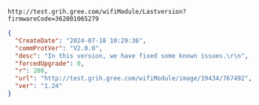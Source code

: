 `http://test.grih.gree.com/wifiModule/Lastversion?firmwareCode=362001065279`

```json
{
  "CreateDate": "2024-07-18 10:29:36",
  "commProtVer": "V2.0.0",
  "desc": "In this version, we have fixed some known issues.\r\n",
  "forcedUpgrade": 0,
  "r": 200,
  "url": "http://test.grih.gree.com/wifiModule/image/19434/767492",
  "ver": "1.24"
}
```